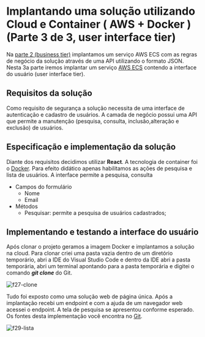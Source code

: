 
# Implantando uma solução utilizando Cloud e Container ( AWS + Docker ) (Parte 3 de 3, user interface tier)

 Na [parte 2 (business tier)](https://github.com/nandolrs/CFTSTDADOS01/tree/master/CFTSTAPI02) implantamos um serviço AWS ECS com as regras de negócio da solução através de uma API utilizando o formato JSON. Nesta 3a parte iremos implantar um serviço [AWS ECS](https://aws.amazon.com/pt/ecs/) contendo a interface do usuário (user interface tier).
 
  ## Requisitos da solução

 Como requisito de segurança a solução necessita de uma interface de autenticação e cadastro de usuários. A camada de negócio possui uma API que permite a manutenção (pesquisa, consulta, inclusão,alteração e exclusão) de usuários. 

  ## Especificação e implementação da solução

 Diante dos requisitos decidimos utilizar **React**. A tecnologia de container foi o [Docker](https://www.docker.com/). Para efeito didático apenas habilitamos as ações de  pesquisa e lista de usuários.
 A interface permite a pesquisa, consulta
 <ul> 
  <li>Campos do formulário
      <ul>
        <li>Nome</li>
        <li>Email</li>
      </ul>
  </li>

  <li>Métodos
    <ul>
        <li>
            Pesquisar: permite a pesquisa de usuários cadastrados;        
        </li>
    </ul>
  </li>

</ul>

## Implementando e testando a interface do usuário

Após clonar o projeto geramos a imagem Docker e implantamos a solução na cloud. Para clonar criei uma pasta vazia dentro de um diretório temporário, abri a IDE do Visual Studio Code e dentro da IDE abri a pasta temporária, abri um terminal apontando para a pasta temporária e digitei o comando ***git clone*** do Git. 

![f27-clone](https://user-images.githubusercontent.com/34346597/204917414-8b2699f0-378f-4ba9-beef-8c3a14492b0c.png)


 Tudo foi exposto como uma solução web de página única. Após a implantação recebi um endpoint e com a ajuda de um navegador web acessei o endpoint. A tela de pesquisa se apresentou conforme esperado. Os fontes desta implementação você encontra no [Git](https://github.com/nandolrs/CFTSTDADOS01/tree/master/cftstui). 


![f29-lista](https://user-images.githubusercontent.com/34346597/204917410-1db54d1e-223e-4eb6-a57c-71de9d891690.png)

